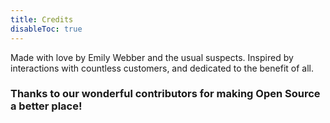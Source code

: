 ```yaml
---
title: Credits
disableToc: true
---
```

Made with love by Emily Webber and the usual suspects. Inspired by interactions with countless customers, and dedicated to the benefit of all.

### Thanks to our wonderful contributors <i class="fas fa-heart"></i> for making Open Source a better place!

<!---
note: change the url to match the new repo... using old repo as an example placeholder
--->




